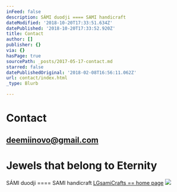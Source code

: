 ```yaml
---
inFeed: false
description: SÁMI duodji ==== SAMI handicraft
dateModified: '2018-10-20T17:33:51.634Z'
datePublished: '2018-10-20T17:33:52.920Z'
title: Contact
author: []
publisher: {}
via: {}
hasPage: true
sourcePath: _posts/2017-05-17-contact.md
starred: false
datePublishedOriginal: '2018-02-08T16:56:11.062Z'
url: contact/index.html
_type: Blurb

---
```

# **Contact**

## **deemiinovo@gmail.com**

# Jewels that belong to Eternity

SÁMI duodji ==== SAMI handicraft
[LGsamiCrafts == home page][0]
![](https://the-grid-user-content.s3-us-west-2.amazonaws.com/1797dbca-6ba9-43ee-82a6-8811d5210429.jpg)

[0]: https://thegrid.ai/lgsamicrafts/